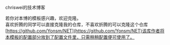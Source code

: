 chriswei的技术博客

若你对本博的模板感兴趣，欢迎克隆。    
喜欢折腾的同学可以直接克隆我的仓库，不喜欢折腾的可以克隆这个仓库[https://github.com/Yonsm/NET](https://github.com/Yonsm/NET)该库作者将本模板的配置部分放到了配置文件里，只需稍稍配置便可使用了。
